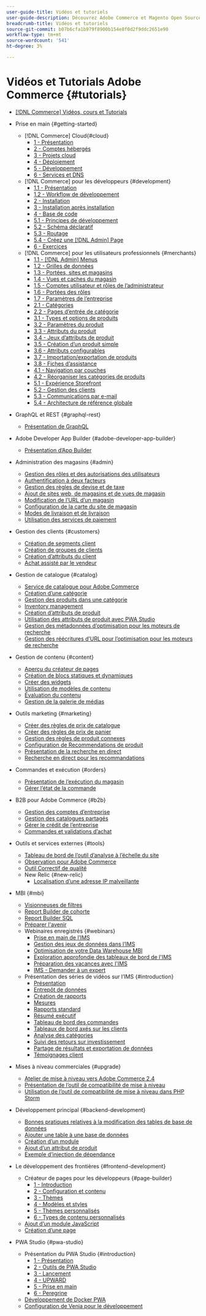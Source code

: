 ```yaml
---
user-guide-title: Vidéos et tutoriels
user-guide-description: Découvrez Adobe Commerce et Magento Open Source par le biais de vidéos et de tutoriels.
breadcrumb-title: Vidéos et tutoriels
source-git-commit: b07b6cfa1b979f8900b154e8f0d2f9ddc2651e90
workflow-type: tm+mt
source-wordcount: '541'
ht-degree: 3%

---
```



# Vidéos et Tutorials Adobe Commerce {#tutorials}

+ [[!DNL Commerce] Vidéos, cours et Tutorials](overview.md)
+ Prise en main {#getting-started}
   + [!DNL Commerce] Cloud{#cloud}
      + [1 - Présentation](../cloud/1-overview.md)
      + [2 - Comptes hébergés](../cloud/2-accounts.md)
      + [3 - Projets cloud](../cloud/3-projects.md)
      + [4 - Déploiement](../cloud/4-deployment.md)
      + [5 - Développement](../cloud/5-dev-config.md)
      + [6 - Services et DNS](../cloud/6-launch.md)
   + [!DNL Commerce] pour les développeurs {#development}
      + [1.1 - Présentation](../backend-development/backend-1-1-overview.md)
      + [1.2 - Workflow de développement](../backend-development/backend-1-2-workflow.md)
      + [2 - Installation](../backend-development/backend-2-install.md)
      + [3 - Installation après installation](../backend-development/backend-3-post-install.md)
      + [4 - Base de code](../backend-development/backend-4-code-base.md)
      + [5.1 - Principes de développement](../backend-development/backend-5-1-dev-basics.md)
      + [5.2 - Schéma déclaratif](../backend-development/backend-5-2-declarative-schema.md)
      + [5.3 - Routage](../backend-development/backend-5-3-routing.md)
      + [5.4 - Créez une [!DNL Admin] Page](../backend-development/backend-5-4-admin-page.md)
      + [6 - Exercices](../backend-development/backend-6-practice.md)
   + [!DNL Commerce] pour les utilisateurs professionnels {#merchants}
      + [1.1 - [!DNL Admin] Menus](../site-management/introduction/1-1-menus.md)
      + [1.2 - Grilles de données](../site-management/introduction/1-2-data-grids.md)
      + [1.3 - Portées, sites et magasins](../site-management/introduction/1-3-apps-scopes-sites-stores.md)
      + [1.4 - Vues et caches du magasin](../site-management/introduction/1-4-store-views-cache.md)
      + [1.5 - Comptes utilisateur et rôles de l’administrateur](../site-management/introduction/1-5-users-roles.md)
      + [1.6 - Portées des rôles](../site-management/introduction/1-6-role-scopes.md)
      + [1.7 - Paramètres de l’entreprise](../site-management/introduction/1-7-business-settings.md)
      + [2.1 - Catégories](../site-management/introduction/2-1-categories.md)
      + [2.2 - Pages d’entrée de catégorie](../site-management/introduction/2-2-category-landing-page.md)
      + [3.1 - Types et options de produits](../site-management/introduction/3-1-product-types-options.md)
      + [3.2 - Paramètres du produit](../site-management/introduction/3-2-product-settings.md)
      + [3.3 - Attributs du produit](../site-management/introduction/3-3-product-attributes.md)
      + [3.4 - Jeux d’attributs de produit](../site-management/introduction/3-4-product-attribute-sets.md)
      + [3.5 - Création d’un produit simple](../site-management/introduction/3-5-create-simple-product.md)
      + [3.6 - Attributs configurables](../site-management/introduction/3-6-configurable-attributes.md)
      + [3.7 - Importation/exportation de produits](../site-management/introduction/3-7-import-export-products.md)
      + [3.8 - Fiches d’assistance](../site-management/introduction/3-8-gift-cards.md)
      + [4.1 - Navigation par couches](../site-management/introduction/4-1-layered-navigation.md)
      + [4.2 - Réorganiser les catégories de produits](../site-management/introduction/4-2-arrange-product-categories.md)
      + [5.1 - Expérience Storefront](../site-management/introduction/5-1-storefront-experience.md)
      + [5.2 - Gestion des clients](../site-management/introduction/5-2-customer-management.md)
      + [5.3 - Communications par e-mail](../site-management/introduction/5-3-store-communications.md)
      + [5.4 - Architecture de référence globale](https://experienceleague.adobe.com/docs/commerce-operations/implementation-playbook/architecture/global-reference.html)



+ GraphQL et REST {#graphql-rest}
   + [Présentation de GraphQL](https://experienceleague.adobe.com/docs/commerce-learn/graphql-rest/getting-started-graphql.html)

+ Adobe Developer App Builder {#adobe-developer-app-builder}
   + [Présentation d’App Builder](../app-builder/introduction-to-app-builder.md)

+ Administration des magasins {#admin}
   + [Gestion des rôles et des autorisations des utilisateurs](../site-management/users-roles-permissions.md)
   + [Authentification à deux facteurs](../site-management/two-factor-authentication.md)
   + [Gestion des règles de devise et de taxe](../site-management/currency-tax-rules.md)
   + [Ajout de sites web, de magasins et de vues de magasin](../site-management/add-websites-stores-views.md)
   + [Modification de l’URL d’un magasin](../site-management/change-store-url.md)
   + [Configuration de la carte du site de magasin](../site-management/site-map-setup.md)
   + [Modes de livraison et de livraison](../site-management/shipping-delivery.md)
   + [Utilisation des services de paiement](../site-management/payment-services.md)


+ Gestion des clients {#customers}
   + [Création de segments client](../site-management/customer-segments.md)
   + [Création de groupes de clients](../site-management/customer-groups.md)
   + [Création d’attributs du client](../site-management/customer-attributes.md)
   + [Achat assisté par le vendeur](../site-management/seller-assisted-shopping.md)

+ Gestion de catalogue {#catalog}
   + [Service de catalogue pour Adobe Commerce](../site-management/catalog-service.md)
   + [Création d’une catégorie](../site-management/category-create.md)
   + [Gestion des produits dans une catégorie](../site-management/category-products.md)
   + [Inventory management](../site-management/inventory-management.md)
   + [Création d’attributs de produit](../site-management/product-attributes-create.md)
   + [Utilisation des attributs de produit avec PWA Studio](../site-management/product-attributes-pwa.md)
   + [Gestion des métadonnées d’optimisation pour les moteurs de recherche](../site-management/seo-metadata.md)
   + [Gestion des réécritures d’URL pour l’optimisation pour les moteurs de recherche](../site-management/seo-url-rewrites.md)

+ Gestion de contenu {#content}
   + [Aperçu du créateur de pages](../site-management/page-builder-overview.md)
   + [Création de blocs statiques et dynamiques](../site-management/static-dynamic-blocks.md)
   + [Créer des widgets](../site-management/widgets.md)
   + [Utilisation de modèles de contenu](../site-management/content-templates.md)
   + [Évaluation du contenu](../site-management/content-staging.md)
   + [Gestion de la galerie de médias](../site-management/media-gallery.md)

+ Outils marketing {#marketing}
   + [Créer des règles de prix de catalogue](../site-management/catalog-price-rules.md)
   + [Créer des règles de prix de panier](../site-management/cart-price-rules.md)
   + [Gestion des règles de produit connexes](../site-management/related-product-rules.md)
   + [Configuration de Recommendations de produit](../site-management/product-recommendations.md)
   + [Présentation de la recherche en direct](../site-management/live-search.md)
   + [Recherche en direct pour les recommandations](../site-management/live-search-recommendations.md)

+ Commandes et exécution {#orders}
   + [Présentation de l’exécution du magasin](../site-management/store-fulfillment.md)
   + [Gérer l’état de la commande](../site-management/order-status.md)

+ B2B pour Adobe Commerce {#b2b}
   + [Gestion des comptes d’entreprise](../b2b/company-accounts.md)
   + [Gestion des catalogues partagés](../b2b/shared-catalogs.md)
   + [Gérer le crédit de l’entreprise](../b2b/company-credit.md)
   + [Commandes et validations d’achat](../b2b/purchase-orders.md)

+ Outils et services externes {#tools}
   + [Tableau de bord de l’outil d’analyse à l’échelle du site](../tools/site-wide-analysis-tool.md)
   + [Observation pour Adobe Commerce](../tools/observation-tool.md)
   + [Outil Correctif de qualité](../tools/quality-patch-tool.md)
   + New Relic {#new-relic}
      + [Localisation d’une adresse IP malveillante](../new-relic/malicious-ip.md)

+ MBI {#mbi}
   + [Visionneuses de filtres](../business-intelligence/filter-sets.md)
   + [Report Builder de cohorte](../business-intelligence/cohort-report-builder.md)
   + [Report Builder SQL](../business-intelligence/sql-report-builder.md)
   + [Préparer l&#39;avenir](../business-intelligence/prepare-for-future.md)
   + Webinaires enregistrés {#webinars}
      + [Prise en main de l’IMS](https://experienceleague.adobe.com/docs/commerce-events/events/mbi/2021/getting-started.html)
      + [Gestion des jeux de données dans l’IMS](https://experienceleague.adobe.com/docs/commerce-events/events/mbi/2022/manage-data-sets.html)
      + [Optimisation de votre Data Warehouse MBI](https://experienceleague.adobe.com/docs/commerce-events/events/mbi/2021/optimize-data-warehouse.html)
      + [Exploration approfondie des tableaux de bord de l&#39;IMS](https://experienceleague.adobe.com/docs/commerce-events/events/mbi/2021/dashboards-deep-dive.html)
      + [Préparation des vacances avec l&#39;IMS](https://experienceleague.adobe.com/docs/commerce-events/events/mbi/2021/holiday-readiness.html)
      + [IMS - Demander à un expert](https://experienceleague.adobe.com/docs/commerce-events/events/mbi/2021/ask-expert.html)
   + Présentation des séries de vidéos sur l’IMS {#introduction}
      + [Présentation](../business-intelligence/1-overview.md)
      + [Entrepôt de données](../business-intelligence/2-data-warehousing.md)
      + [Création de rapports](../business-intelligence/3-build-reports.md)
      + [Mesures](../business-intelligence/4-metrics.md)
      + [Rapports standard](../business-intelligence/5-standard-reports.md)
      + [Résumé exécutif](../business-intelligence/6-executive-summary-dashboard.md)
      + [Tableau de bord des commandes](../business-intelligence/7-orders-dashboard.md)
      + [Tableaux de bord axés sur les clients](../business-intelligence/8-customer-focused-dashboards.md)
      + [Analyse des catégories](../business-intelligence/9-category-analysis.md)
      + [Suivi des retours sur investissement](../business-intelligence/10-roi-tracking.md)
      + [Partage de résultats et exportation de données](../business-intelligence/11-share-results-export-data.md)
      + [Témoignages client](../business-intelligence/12-customer-success.md)

+ Mises à niveau commerciales {#upgrade}
   + [Atelier de mise à niveau vers Adobe Commerce 2.4](../upgrade/2.4-upgrade-workshop.md)
   + [Présentation de l’outil de compatibilité de mise à niveau](../upgrade/upgrade-compatibility-tool-overview.md)
   + [Utilisation de l’outil de compatibilité de mise à niveau dans PHP Storm](../upgrade/uct-phpstorm.md)

+ Développement principal {#backend-development}
   + [Bonnes pratiques relatives à la modification des tables de base de données](https://experienceleague.adobe.com/docs/commerce-operations/implementation-playbook/best-practices/development/modifying-core-and-third-party-tables.html)
   + [Ajouter une table à une base de données](../backend-development/new-db-table.md)
   + [Création d’un module](../backend-development/create-module.md)
   + [Ajout d’un attribut de produit](../backend-development/add-product-attribute.md)
   + [Exemple d’injection de dépendance](../backend-development/dependency-injection.md)

+ Le développement des frontières {#frontend-development}
   + Créateur de pages pour les développeurs {#page-builder}
      + [1 - Introduction](../frontend-development/page-builder/1-intro-case-studies.md)
      + [2 - Configuration et contenu](../frontend-development/page-builder/2-config-create-content.md)
      + [3 - Thèmes](../frontend-development/page-builder/3-themes.md)
      + [4 - Modèles et styles](../frontend-development/page-builder/4-admin-templates-apply-styles.md)
      + [5 - Thèmes personnalisés](../frontend-development/page-builder/5-customize-theme.md)
      + [6 - Types de contenu personnalisés](../frontend-development/page-builder/6-custom-content-types.md)
   + [Ajout d’un module JavaScript](../frontend-development/add-javascript-module.md)
   + [Création d’une page](../frontend-development/create-page.md)

+ PWA Studio {#pwa-studio}
   + Présentation du PWA Studio {#introduction}
      + [1 - Présentation](../pwa/introduction/1-overview.md)
      + [2 - Outils de PWA Studio](../pwa/introduction/2-pwa-studio-tools.md)
      + [3 - Lancement](../pwa/introduction/3-launch.md)
      + [4 - UPWARD](../pwa/introduction/4-upward.md)
      + [5 - Prise en main](../pwa/introduction/5-getting-started.md)
      + [6 - Peregrine](../pwa/introduction/6-peregrine.md)
   + [Développement de Docker PWA](../pwa/pwa-docker-development.md)
   + [Configuration de Venia pour le développement](../pwa/set-up-venia-for-dev.md)
